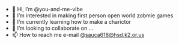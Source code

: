 - 👋 Hi, I’m @you-and-me-vibe
- 👀 I’m interested in making first person open world zobmie games 
- 🌱 I’m currently learning how to make a charictor 
- 💞️ I’m looking to collaborate on ...
- 📫 How to reach me e-mail @sauca618@hsd.k2.or.us

<!---
you-and-me-vibe/you-and-me-vibe is a ✨ special ✨ repository because its `README.md` (this file) appears on your GitHub profile.
You can click the Preview link to take a look at your changes.
--->
